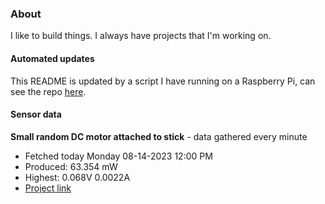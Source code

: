 ### About
I like to build things. I always have projects that I'm working on.

#### Automated updates
This README is updated by a script I have running on a Raspberry Pi, can see the repo [here](https://github.com/jdc-cunningham/raspi-git-repo-updater).

#### Sensor data


**Small random DC motor attached to stick** - data gathered every minute
- Fetched today Monday 08-14-2023 12:00 PM
- Produced: 63.354 mW
- Highest: 0.068V 0.0022A
- [Project link](https://github.com/jdc-cunningham/turbine-raspi)